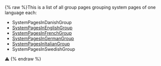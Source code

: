 {% raw %}This is a list of all group pages grouping system pages of one language
each:

- SystemPagesInDanishGroup
- [SystemPagesInEnglishGroup](https://blog.inductorsoftware.com/docsproto/missing/SystemPagesInEnglishGroup)
- [SystemPagesInFrenchGroup](https://blog.inductorsoftware.com/docsproto/missing/SystemPagesInFrenchGroup)
- [SystemPagesInGermanGroup](https://blog.inductorsoftware.com/docsproto/missing/SystemPagesInGermanGroup)
- [SystemPagesInItalianGroup](https://blog.inductorsoftware.com/docsproto/missing/SystemPagesInItalianGroup)
- SystemPagesInSwedishGroup

:warning:
<update date omitted for speed>{% endraw %}
